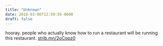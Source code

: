 ```yaml
---
title: "Unknown"
date: 2018-03-06T12:59:55-0600
draft: false
---
```


hooray. people who actually know how to run a restaurant will be running this restaurant. [strib.mn/2oCopz0](http://strib.mn/2oCopz0)
